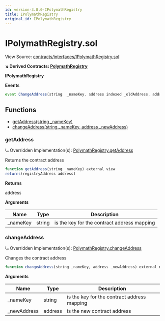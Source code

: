 ```yaml
---
id: version-3.0.0-IPolymathRegistry
title: IPolymathRegistry
original_id: IPolymathRegistry
---
```


# IPolymathRegistry.sol

View Source: [contracts/interfaces/IPolymathRegistry.sol](../../../contracts/interfaces/IPolymathRegistry.sol)

**↘ Derived Contracts: [PolymathRegistry](PolymathRegistry.md)**

**IPolymathRegistry**

**Events**

```js
event ChangeAddress(string  _nameKey, address indexed _oldAddress, address indexed _newAddress);
```

## Functions

- [getAddress(string _nameKey)](#getaddress)
- [changeAddress(string _nameKey, address _newAddress)](#changeaddress)

### getAddress

⤿ Overridden Implementation(s): [PolymathRegistry.getAddress](PolymathRegistry.md#getaddress)

Returns the contract address

```js
function getAddress(string _nameKey) external view
returns(registryAddress address)
```

**Returns**

address

**Arguments**

| Name        | Type           | Description  |
| ------------- |------------- | -----|
| _nameKey | string | is the key for the contract address mapping | 

### changeAddress

⤿ Overridden Implementation(s): [PolymathRegistry.changeAddress](PolymathRegistry.md#changeaddress)

Changes the contract address

```js
function changeAddress(string _nameKey, address _newAddress) external nonpayable
```

**Arguments**

| Name        | Type           | Description  |
| ------------- |------------- | -----|
| _nameKey | string | is the key for the contract address mapping | 
| _newAddress | address | is the new contract address | 

